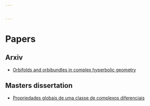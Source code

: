 ```yaml
---


---
```


<h1 id="papers">Papers</h1>
<h2 id="arxiv">Arxiv</h2>
<ul>
<li><a href="https://arxiv.org/abs/2011.09372">Orbifolds and orbibundles in complex hyperbolic geometry</a></li>
</ul>
<h2 id="masters-dissertation">Masters dissertation</h2>
<ul>
<li><a href="https://teses.usp.br/teses/disponiveis/55/55135/tde-25102018-112308/pt-br.php">Propriedades globais de uma classe de complexos diferenciais</a></li>
</ul>

